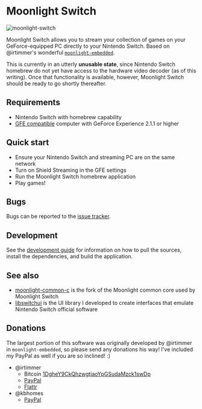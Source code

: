 # Moonlight Switch

![moonlight-switch](https://raw.githubusercontent.com/kbhomes/moonlight-switch/master/data/moonlight_switch_logo.png)

Moonlight Switch allows you to stream your collection of games on your GeForce-equipped PC directly to your Nintendo Switch. Based on @irtimmer's wonderful [`moonlight-embedded`](https://github.com/irtimmer/moonlight-embedded).

This is currently in an utterly **unusable state**, since Nintendo Switch homebrew do not yet have access to the hardware video decoder (as of this writing). Once that functionality is available, however, Moonlight Switch should be ready to go shortly thereafter.

## Requirements

* Nintendo Switch with homebrew capability
* [GFE compatible](http://shield.nvidia.com/play-pc-games/) computer with GeForce Experience 2.1.1 or higher

## Quick start

* Ensure your Nintendo Switch and streaming PC are on the same network
* Turn on Shield Streaming in the GFE settings
* Run the Moonlight Switch homebrew application
* Play games!

## Bugs

Bugs can be reported to the [issue tracker](https://github.com/kbhomes/moonlight-switch/issues).

## Development

See the [development guide](https://github.com/kbhomes/moonlight-switch/blob/master/DEVELOPMENT.md) for information on how to pull the sources, install the dependencies, and build the application.

## See also

- [moonlight-common-c](https://github.com/kbhomes/moonlight-common-c) is the fork of the Moonlight common core used by Moonlight Switch
- [libswitchui](https://github.com/kbhomes/libswitchui) is the UI library I developed to create interfaces that emulate Nintendo Switch official software

## Donations

The largest portion of this software was originally developed by @irtimmer in `moonlight-embedded`, so please send any donations his way! I've included my PayPal as well if you are so inclined! :)

- @irtimmer
    - Bitcoin [1DgheY9CkQhzwgtjaoYpGSudaMzck1swDp](bitcoin:1DgheY9CkQhzwgtjaoYpGSudaMzck1swDp)
    - [PayPal](https://www.paypal.me/itimmer)
    - [Flattr](https://flattr.com/submit/auto?fid=lz111v&url=https%3A%2F%2Fgithub.com%2Firtimmer%2Fmoonlight-embedded)
- @kbhomes
    - [PayPal](https://paypal.me/sajidanwar94)
